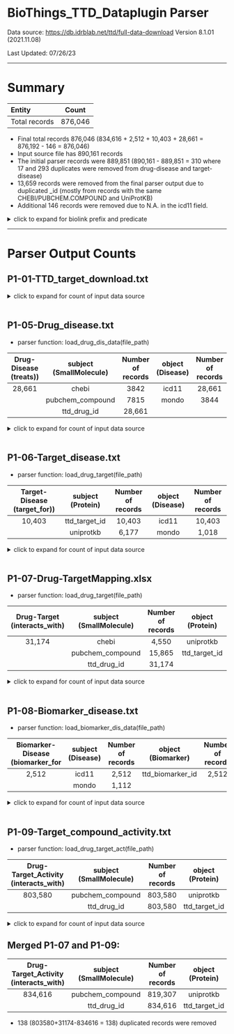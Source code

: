 # BioThings_TTD_Dataplugin Parser
Data source: https://db.idrblab.net/ttd/full-data-download
Version 8.1.01 (2021.11.08)

Last Updated: 07/26/23

***
# Summary

|Entity| Count |
|:--|:-----:|
|Total records| 876,046 |

- Final total records 876,046 (834,616 + 2,512 + 10,403 + 28,661 = 876,192 - 146 = 876,046)
- Input source file has 890,161 records
- The initial parser records were 889,851 (890,161 - 889,851 = 310 where 17 and 293 duplicates were removed from drug-disease and target-disease)
- 13,659 records were removed from the final parser output due to duplicated _id (mostly from records with the same CHEBI/PUBCHEM.COMPOUND and UniProtKB)
- Additional 146 records were removed due to N.A. in the icd11 field. 

<details><summary>click to expand for biolink prefix and predicate</summary>
  
## X-BTE biolink id_prefixes:
- PUBCHEM.COMPOUND
- CHEBI
- TTD.DRUG (ttd_drug_id)
- UniProtKB
- TTD.TARGET (ttd_target_id)

## X-BTE biolink predicates:
- interacts_with
- treats
- target_for
- biomarker_for

</details> 

***

# Parser Output Counts

## P1-01-TTD_target_download.txt
<details><summary>click to expand for count of input data source</summary>
  
- Entity count from input data source file

| Entity | Count |             
| --- | --- |
| TARGETID | 4221 |
| UNIPROID  | 3597 |
| TARGTYPE | 4080 |
| BIOCLASS | 2626 |

- UniProtAC labels: 3597 (str + list of str), 3851 (str)
- Unique UniProtAC labels: 3448 (str)
</details>

<br>

## P1-05-Drug_disease.txt
- parser function: load_drug_dis_data(file_path)

|Drug-Disease (treats))| subject (SmallMolecule) | Number of records | object (Disease) | Number of records |
|:--------------------------:|:-----------------------:|:-----------------:|:----------------:|:-----------------:|
|28,661|chebi| 3842 |icd11|28,661|
||pubchem_compound| 7815 |mondo| 3844 |
||ttd_drug_id|28,661|||

  
<details><summary>click to expand for count of input data source</summary>

<br>

| Entity | Count | Notes |
| --- | --- | ---|
| TTDDRUID | 22,597 ||
| DRUGNAME  | 22,597 ||
| INDICATI | 28,978 | *input records |

- Parser merged TTDDRUGID with the same INDICATI ICD11
- 317 duplicated records are merged

</details>

<br>



## P1-06-Target_disease.txt
- parser function: load_drug_target(file_path)

|Target-Disease (target_for))| subject (Protein) | Number of records | object (Disease) | Number of records |
|:--------------------------:|:-----------------------:|:-----------------:|:----------------:|:-----------------:|
|10,403|ttd_target_id|10,403|icd11|10,403|
||uniprotkb|6,177|mondo|1,018|

<details><summary>click to expand for count of input data source</summary>
  
<br>

| Entity | Count | Notes
| --- | --- | --- |
| TARGETID | 2,373 ||
| TARGNAME  | 2,373 ||
| INDICATI | 10,428 | *input records |

- Parser merged TARGETID with the same INDICATI ICD11
- 17 duplicated TARGETID + INDICATI ICD11: 10428 - 10411 = 17
- Additional 8 duplicated records were removed after mapping icd11 to mondo and ttd_target_id to uniprotkb

</details>

<br>

## P1-07-Drug-TargetMapping.xlsx
- parser function: load_drug_target(file_path)

|Drug-Target (interacts_with)| subject (SmallMolecule) | Number of records | object (Protein) | Number of records |
|:--------------------------:|:-----------------------:|:-----------------:|:----------------:|:-----------------:|
|31,174|chebi|4,550|uniprotkb|19,836|
||pubchem_compound|15,865|ttd_target_id|31,174|
||ttd_drug_id|31,174|||

<details><summary>click to expand for count of input data source</summary>

<br>

| Entity | Count |
| --- | --- |
| DrugID | 44,663 |
| TargetID | 44,663 |
| MOA | 44,663 |
| Highest_status | 44,663 |

- 13,460 drug-target pairs overlapped with the P1-09 data, which were dealt together with the P1-09 parser
- The left 31,174 (44,663-13,460 = 31,203) were included in the output of this parser and 29 duplicated records were removed. (31,203-31,174 = 29)

</details>

<br>

## P1-08-Biomarker_disease.txt
- parser function: load_biomarker_dis_data(file_path)

|Biomarker-Disease (biomarker_for | subject (Disease) | Number of records | object  (Biomarker) | Number of records |
|:--------------------------:|:-----------------------:|:-----------------:|:----------------:|:-----------------:|
|2,512|icd11|2,512|ttd_biomarker_id|2,512|
||mondo|1,112|||

<details><summary>click to expand for count of input data source</summary>

<br>

| Entity | Count |
| --- | --- |
| BiomarkerID | 2,512 |
| Biomarker_Name | 2,512 |
| Diseasename | 2,512 |
| ICD11 | 2,512 |
| ICD10 | |
| ICD9 | |


</details>

<br>

## P1-09-Target_compound_activity.txt
- parser function: load_drug_target_act(file_path)

|Drug-Target_Activity (interacts_with)| subject (SmallMolecule) | Number of records | object (Protein) | Number of records |
|:--------------------------:|:-----------------------:|:-----------------:|:----------------:|:-----------------:|
|803,580|pubchem_compound|803,580|uniprotkb|480,975|
||ttd_drug_id|803,580|ttd_target_id|803,580|

<details><summary>click to expand for count of input data source</summary>

<br>

| Entity | Count |
| --- | --- |
| TTD Target ID | 803,580 |
| TTD Drug/Compound ID | 803,580 |
| Pubchem CID | 803,580 |
| Activity | 803,580 |

</details>

## Merged P1-07 and P1-09:
|Drug-Target_Activity (interacts_with)| subject (SmallMolecule) | Number of records | object (Protein) | Number of records |
|:--------------------------:|:-----------------------:|:-----------------:|:----------------:|:-----------------:|
|834,616|pubchem_compound|819,307|uniprotkb|500,703|
||ttd_drug_id|834,616|ttd_target_id|834,616|

- 138 (803580+31174-834616 = 138) duplicated records were removed

